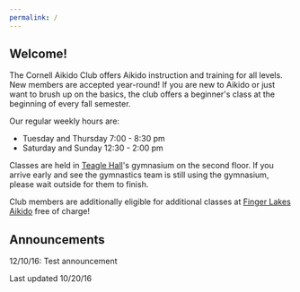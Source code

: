 ```yaml
---
permalink: /
---
```


## Welcome!
The Cornell Aikido Club offers Aikido instruction and training for all levels.
New members are accepted year-round! If you are new to Aikido or just want to
brush up on the basics, the club offers a beginner's class at the beginning of
every fall semester.

Our regular weekly hours are:

- Tuesday and Thursday 7:00 - 8:30 pm
- Saturday and Sunday 12:30 - 2:00 pm

Classes are held in [Teagle Hall](http://bit.ly/2hfNhqD)'s gymnasium on the second floor. If you arrive
early and see the gymnastics team is still using the gymnasium, please wait
outside for them to finish.

Club members are additionally eligible for additional classes at [Finger Lakes
Aikido](http://www.fingerlakesaikido.com/) free of charge!

## Announcements
12/10/16: Test announcement

Last updated 10/20/16

